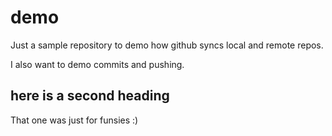 # demo
 
 Just a sample repository to demo how github syncs local and remote repos.

 I also want to demo commits and pushing.

 ## here is a second heading

 That one was just for funsies :)
